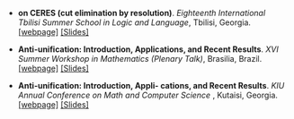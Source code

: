 - <strong>on CERES (cut elimination by resolution)</strong>. <em>Eighteenth International Tbilisi Summer School in Logic and Language</em>, Tbilisi, Georgia. [[webpage]](www.logic.at/tbilisi24/) [[Slides]](https://drive.google.com/file/d/1jFjJaxCypJ0Q_54rKZt6eni95T0Yk9Pb/view?usp=drive_link)

- <strong>Anti-unification: Introduction, Applications, and Recent Results</strong>. <em>XVI Summer Workshop in Mathematics  (Plenary Talk)</em>, Brasilia, Brazil. [[webpage]](mat.unb.br/verao2024/verao.html) [[Slides]](https://drive.google.com/file/d/1aepux4hfihmcejT_MWG55XaL15yRTVGf/view?usp=drive_link)

- <strong>Anti-unification: Introduction, Appli-
cations, and Recent Results</strong>. <em>KIU Annual Conference on Math and Computer Science </em>, Kutaisi, Georgia. [[webpage]](https://www.kiu.edu.ge/index.php?m=205&news_id=229&lng=eng) [[Slides]](https://drive.google.com/file/d/1kr6-AA3FzUI1jPkVBLe4ykcYKr3oZLGt/view?usp=drive_link)
